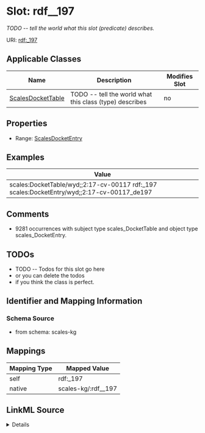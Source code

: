 

# Slot: rdf__197


_TODO -- tell the world what this slot (predicate) describes._





URI: [rdf:_197](http://www.w3.org/1999/02/22-rdf-syntax-ns#_197)



<!-- no inheritance hierarchy -->





## Applicable Classes

| Name | Description | Modifies Slot |
| --- | --- | --- |
| [ScalesDocketTable](../classes/ScalesDocketTable.md) | TODO -- tell the world what this class (type) describes |  no  |







## Properties

* Range: [ScalesDocketEntry](../classes/ScalesDocketEntry.md)






## Examples

| Value |
| --- |
| scales:DocketTable/wyd;;2:17-cv-00117 rdf:_197 scales:DocketEntry/wyd;;2:17-cv-00117_de197 |

## Comments

* 9281 occurrences with subject type scales_DocketTable and object type scales_DocketEntry.

## TODOs

* TODO -- Todos for this slot go here
* or you can delete the todos
* if you think the class is perfect.

## Identifier and Mapping Information







### Schema Source


* from schema: scales-kg




## Mappings

| Mapping Type | Mapped Value |
| ---  | ---  |
| self | rdf:_197 |
| native | scales-kg/:rdf__197 |




## LinkML Source

<details>
```yaml
name: rdf__197
description: TODO -- tell the world what this slot (predicate) describes.
todos:
- TODO -- Todos for this slot go here
- or you can delete the todos
- if you think the class is perfect.
comments:
- 9281 occurrences with subject type scales_DocketTable and object type scales_DocketEntry.
examples:
- value: scales:DocketTable/wyd;;2:17-cv-00117 rdf:_197 scales:DocketEntry/wyd;;2:17-cv-00117_de197
from_schema: scales-kg
rank: 1000
slot_uri: rdf:_197
alias: rdf__197
domain_of:
- scales_DocketTable
range: scales_DocketEntry

```
</details>